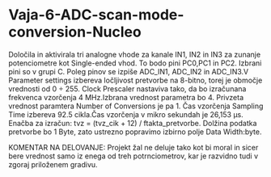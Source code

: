 # Vaja-6-ADC-scan-mode-conversion-Nucleo

Določila in aktivirala tri analogne vhode za kanale IN1, IN2 in IN3 za zunanje potenciometre kot Single-ended vhod. To bodo pini PC0,PC1 in PC2. Izbrani pini so v grupi C. Poleg pinov se izpiše ADC_IN1, ADC_IN2 in ADC_IN3.V Parameter settings izbereva ločljivost pretvorbe na 8-bitno, torej je območje vrednosti od 0 ÷ 255. Clock Prescaler nastaviva tako, da bo izračunana frekvenca vzorčenja 4 MHz.Izbrana vrednost parametra bo 4. Privzeta vrednost paramtera Number of Conversions je pa 1. Čas vzorčenja Sampling Time izbereva 92.5 cikla.Čas vzorčenja v mikro sekundah je 26,153 μs. Enačba za izračun: tvz = (tvz_cik + 12) / ftakta_pretvorbe.
Dolžina podatka pretvorbe bo 1 Byte, zato ustrezno popravimo izbirno polje Data Width:byte. 


KOMENTAR NA DELOVANJE:
Projekt žal ne deluje tako kot bi moral in sicer bere vrednost samo iz enega od treh potrnciometrov, kar je razvidno tudi v zgoraj priloženem gradivu.
